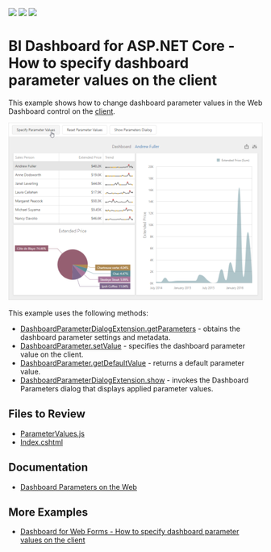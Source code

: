 <!-- default badges list -->
![](https://img.shields.io/endpoint?url=https://codecentral.devexpress.com/api/v1/VersionRange/550745772/23.1.2%2B)
[![](https://img.shields.io/badge/Open_in_DevExpress_Support_Center-FF7200?style=flat-square&logo=DevExpress&logoColor=white)](https://supportcenter.devexpress.com/ticket/details/T1121315)
[![](https://img.shields.io/badge/📖_How_to_use_DevExpress_Examples-e9f6fc?style=flat-square)](https://docs.devexpress.com/GeneralInformation/403183)
<!-- default badges end -->
# BI Dashboard for ASP.NET Core - How to specify dashboard parameter values on the client

This example shows how to change dashboard parameter values in the Web Dashboard control on the [client](https://docs.devexpress.com/Dashboard/400192/web-dashboard/aspnet-core-dashboard-control/client-side-api-overview?p=netframework). 

![Web Dashboard](web-dashboard.png)

This example uses the following methods:

- [DashboardParameterDialogExtension.getParameters](https://docs.devexpress.com/Dashboard/js-DevExpress.Dashboard.DashboardParameterDialogExtension?p=netframework#js_devexpress_dashboard_dashboardparameterdialogextension_getparameters) - obtains the dashboard parameter settings and metadata.
- [DashboardParameter.setValue](https://docs.devexpress.com/Dashboard/js-DevExpress.Dashboard.DashboardParameter#js_devexpress_dashboard_dashboardparameter_setvalue_value_) - specifies the dashboard parameter value on the client. 
- [DashboardParameter.getDefaultValue](https://docs.devexpress.com/Dashboard/js-DevExpress.Dashboard.DashboardParameter#js_devexpress_dashboard_dashboardparameter_getdefaultvalue) - returns a default parameter value. 
- [DashboardParameterDialogExtension.show](https://docs.devexpress.com/Dashboard/js-DevExpress.Dashboard.DashboardParameterDialogExtension#js_devexpress_dashboard_dashboardparameterdialogextension_show) - invokes the Dashboard Parameters dialog that displays applied parameter values.

## Files to Review

* [ParameterValues.js](./CS/AspNetCoreDashboard/wwwroot/js/ParameterValues.js)
* [Index.cshtml](./CS/AspNetCoreDashboard/Pages/Index.cshtml)

## Documentation

- [Dashboard Parameters on the Web](https://docs.devexpress.com/Dashboard/117062/web-dashboard/create-dashboards-on-the-web/data-analysis/dashboard-parameters)


## More Examples

- [Dashboard for Web Forms - How to specify dashboard parameter values on the client](https://github.com/DevExpress-Examples/web-forms-dashboard-specify-dashboard-parameter-values-on-the-client)
